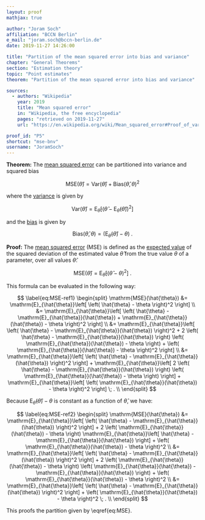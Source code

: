 ```yaml
---
layout: proof
mathjax: true

author: "Joram Soch"
affiliation: "BCCN Berlin"
e_mail: "joram.soch@bccn-berlin.de"
date: 2019-11-27 14:26:00

title: "Partition of the mean squared error into bias and variance"
chapter: "General Theorems"
section: "Estimation theory"
topic: "Point estimates"
theorem: "Partition of the mean squared error into bias and variance"

sources:
  - authors: "Wikipedia"
    year: 2019
    title: "Mean squared error"
    in: "Wikipedia, the free encyclopedia"
    pages: "retrieved on 2019-11-27"
    url: "https://en.wikipedia.org/wiki/Mean_squared_error#Proof_of_variance_and_bias_relationship"

proof_id: "P5"
shortcut: "mse-bnv"
username: "JoramSoch"
---
```



**Theorem:** The [mean squared error](/D/mse) can be partitioned into variance and squared bias

$$ \label{eq:MSE}
\mathrm{MSE}(\hat{\theta}) = \mathrm{Var}(\hat{\theta}) + \mathrm{Bias}(\hat{\theta},\theta)^2
$$

where the [variance](/D/var) is given by

$$ \label{eq:Var}
\mathrm{Var}(\hat{\theta}) = \mathrm{E}_{\hat{\theta}}\left[ \left( \hat{\theta} - \mathrm{E}_{\hat{\theta}}(\hat{\theta}) \right)^2 \right]
$$

and the [bias](/D/bias) is given by

$$ \label{eq:Bias}
\mathrm{Bias}(\hat{\theta},\theta) = \left( \mathrm{E}_{\hat{\theta}}(\hat{\theta}) - \theta \right) \; .
$$


**Proof:** The [mean squared error](/D/mse) (MSE) is defined as the [expected value](/D/mean) of the squared deviation of the estimated value $\hat{\theta}$ from the true value $\theta$ of a parameter, over all values $\hat{\theta}$:

$$ \label{eq:MSE-def}
\mathrm{MSE}(\hat{\theta}) = \mathrm{E}_{\hat{\theta}}\left[ \left( \hat{\theta} - \theta \right)^2 \right] \; .
$$

This formula can be evaluated in the following way:

$$ \label{eq:MSE-ref1}
\begin{split}
\mathrm{MSE}(\hat{\theta}) &= \mathrm{E}_{\hat{\theta}}\left[ \left( \hat{\theta} - \theta \right)^2 \right] \\
&= \mathrm{E}_{\hat{\theta}}\left[ \left( \hat{\theta} - \mathrm{E}_{\hat{\theta}}(\hat{\theta}) + \mathrm{E}_{\hat{\theta}}(\hat{\theta}) - \theta \right)^2 \right] \\
&= \mathrm{E}_{\hat{\theta}}\left[ \left( \hat{\theta} - \mathrm{E}_{\hat{\theta}}(\hat{\theta}) \right)^2 + 2 \left( \hat{\theta} - \mathrm{E}_{\hat{\theta}}(\hat{\theta}) \right) \left( \mathrm{E}_{\hat{\theta}}(\hat{\theta}) - \theta \right) + \left( \mathrm{E}_{\hat{\theta}}(\hat{\theta}) - \theta \right)^2 \right] \\
&= \mathrm{E}_{\hat{\theta}}\left[ \left( \hat{\theta} - \mathrm{E}_{\hat{\theta}}(\hat{\theta}) \right)^2 \right] + \mathrm{E}_{\hat{\theta}}\left[ 2 \left( \hat{\theta} - \mathrm{E}_{\hat{\theta}}(\hat{\theta}) \right) \left( \mathrm{E}_{\hat{\theta}}(\hat{\theta}) - \theta \right) \right] + \mathrm{E}_{\hat{\theta}}\left[ \left( \mathrm{E}_{\hat{\theta}}(\hat{\theta}) - \theta \right)^2 \right] \; . \\
\end{split}
$$

Because $\mathrm{E}_{\hat{\theta}}(\hat{\theta}) - \theta$ is constant as a function of $\hat{\theta}$, we have:

$$ \label{eq:MSE-ref2}
\begin{split}
\mathrm{MSE}(\hat{\theta}) &= \mathrm{E}_{\hat{\theta}}\left[ \left( \hat{\theta} - \mathrm{E}_{\hat{\theta}}(\hat{\theta}) \right)^2 \right] + 2  \left( \mathrm{E}_{\hat{\theta}}(\hat{\theta}) - \theta \right) \mathrm{E}_{\hat{\theta}}\left[ \hat{\theta} - \mathrm{E}_{\hat{\theta}}(\hat{\theta}) \right] + \left( \mathrm{E}_{\hat{\theta}}(\hat{\theta}) - \theta \right)^2 \\
&= \mathrm{E}_{\hat{\theta}}\left[ \left( \hat{\theta} - \mathrm{E}_{\hat{\theta}}(\hat{\theta}) \right)^2 \right] + 2  \left( \mathrm{E}_{\hat{\theta}}(\hat{\theta}) - \theta \right) \left( \mathrm{E}_{\hat{\theta}}(\hat{\theta}) - \mathrm{E}_{\hat{\theta}}(\hat{\theta}) \right) + \left( \mathrm{E}_{\hat{\theta}}(\hat{\theta}) - \theta \right)^2 \\
&= \mathrm{E}_{\hat{\theta}}\left[ \left( \hat{\theta} - \mathrm{E}_{\hat{\theta}}(\hat{\theta}) \right)^2 \right] + \left( \mathrm{E}_{\hat{\theta}}(\hat{\theta}) - \theta \right)^2 \; . \\
\end{split}
$$

This proofs the partition given by \eqref{eq:MSE}.